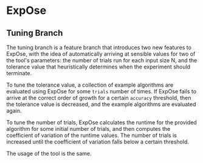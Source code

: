 # ExpOse
## Tuning Branch
The tuning branch is a feature branch that introduces two new features to ExpOse, with the idea of automatically arriving at sensible values for two of the tool's parameters: the number of trials run for each input size N, and the tolerance value that heuristically determines when the experiment should terminate.

To tune the tolerance value, a collection of example algorithms are evaluated using ExpOse for some `trials` number of times.  If ExpOse fails to arrive at the correct order of growth for a certain `accuracy` threshold, then the tolerance value is decreased, and the example algorithms are evaluated again.

To tune the number of trials, ExpOse calculates the runtime for the provided algorithm for some initial number of trials, and then computes the coefficient of variation of the runtime values. The number of trials is increased until the coefficient of variation falls below a certain threshold.

The usage of the tool is the same.

